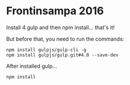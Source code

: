 # Frontinsampa 2016

Install 4 gulp and then npm install... that's it!

But before that, you need to run the commands:

``` 
npm install gulpjs/gulp-cli -g
npm install gulpjs/gulp.git#4.0 --save-dev
```
After installed gulp...

``` 
npm install
```
